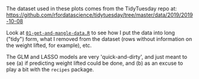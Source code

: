 The dataset used in these plots comes from the TidyTuesday repo at: https://github.com/rfordatascience/tidytuesday/tree/master/data/2019/2019-10-08

Look at [`01-get-and-mangle-data.R`](01-get-and-mangle-data.R) to see how I put the data into long ("tidy") form, what I removed from the dataset (rows without information on the weight lifted, for example), etc.

The GLM and LASSO models are very 'quick-and-dirty', and just meant to see (a) if predicting weight lifted could be done, and (b) as an excuse to play a bit with the `recipes` package.
